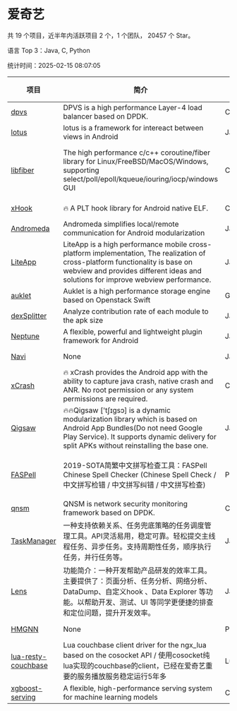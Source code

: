# 爱奇艺

共 19 个项目，近半年内活跃项目 2 个，1 个团队， 20457 个 Star。

语言 Top 3：Java, C, Python

统计时间：2025-02-15 08:07:05

| 项目 | 简介 | 语言 | Star 数 | 协议 | 创建时间 | 最后更新时间 | 最后提交时间 |
| --- | --- | --- | --- | --- | --- | --- | --- |
| [dpvs](https://github.com/iqiyi/dpvs) | DPVS is a high performance Layer-4 load balancer based on DPDK. | C | 3085 | Other | 2017-10-10 | 2025-02-11 | 2025-01-28 |
| [lotus](https://github.com/iqiyi/lotus) | lotus is a framework for intereact between views in Android | Java | 73 | - | 2018-01-05 | 2022-05-18 | 2018-03-22 |
| [libfiber](https://github.com/iqiyi/libfiber) | The high performance c/c++ coroutine/fiber library for Linux/FreeBSD/MacOS/Windows, supporting select/poll/epoll/kqueue/iouring/iocp/windows GUI | C | 771 | GNU Lesser General Public License v3.0 | 2018-02-09 | 2025-02-07 | 2025-01-09 |
| [xHook](https://github.com/iqiyi/xHook) | 🔥 A PLT hook library for Android native ELF. | C | 4133 | Other | 2018-04-18 | 2025-02-10 | 2023-07-06 |
| [Andromeda](https://github.com/iqiyi/Andromeda) |  Andromeda simplifies local/remote communication for Android modularization | Java | 2275 | - | 2018-04-20 | 2025-02-05 | 2019-09-16 |
| [LiteApp](https://github.com/iqiyi/LiteApp) | LiteApp is a high performance mobile cross-platform implementation, The realization of cross-platform functionality is base on webview and provides different ideas and solutions for improve webview performance. | JavaScript | 698 | Other | 2018-04-26 | 2025-02-13 | 2022-01-15 |
| [auklet](https://github.com/iqiyi/auklet) | Auklet is a  high performance storage engine based on Openstack Swift | Go | 93 | Other | 2018-06-12 | 2024-01-25 | 2019-03-19 |
| [dexSplitter](https://github.com/iqiyi/dexSplitter) | Analyze contribution rate of each module to the apk size | Java | 199 | Other | 2018-06-29 | 2024-12-29 | 2018-07-08 |
| [Neptune](https://github.com/iqiyi/Neptune) | A flexible, powerful and lightweight plugin framework for Android | Java | 766 | Apache License 2.0 | 2018-09-19 | 2025-02-13 | 2019-08-19 |
| [Navi](https://github.com/iqiyi/Navi) | None | Java | 18 | Apache License 2.0 | 2018-11-16 | 2022-04-22 | 2018-11-16 |
| [xCrash](https://github.com/iqiyi/xCrash) | 🔥 xCrash provides the Android app with the ability to capture java crash, native crash and ANR. No root permission or any system permissions are required. | C | 3761 | Other | 2019-04-04 | 2025-02-15 | 2022-08-28 |
| [Qigsaw](https://github.com/iqiyi/Qigsaw) | 🔥🔥Qigsaw ['tʃɪɡsɔ] is a dynamic modularization library which is based on Android App Bundles(Do not need Google Play Service). It supports dynamic delivery for split APKs without reinstalling the base one. | Java | 1683 | Other | 2019-06-24 | 2025-01-30 | 2023-10-25 |
| [FASPell](https://github.com/iqiyi/FASPell) | 2019-SOTA简繁中文拼写检查工具：FASPell Chinese Spell Checker (Chinese Spell Check / 中文拼写检错 / 中文拼写纠错 / 中文拼写检查) | Python | 1202 | GNU General Public License v3.0 | 2019-09-26 | 2025-02-12 | 2022-09-03 |
| [qnsm](https://github.com/iqiyi/qnsm) | QNSM is network security monitoring framework based on DPDK. | C | 524 | Other | 2019-09-30 | 2025-02-06 | 2021-09-27 |
| [TaskManager](https://github.com/iqiyi/TaskManager) | 一种支持依赖关系、任务兜底策略的任务调度管理工具。API灵活易用，稳定可靠。轻松提交主线程任务、异步任务。支持周期性任务，顺序执行任务，并行任务等。 | Java | 481 | Apache License 2.0 | 2020-04-27 | 2025-01-10 | 2020-07-31 |
| [Lens](https://github.com/iqiyi/Lens) | 功能简介：一种开发帮助产品研发的效率工具。主要提供了：页面分析、任务分析、网络分析、DataDump、自定义hook 、Data Explorer 等功能。以帮助开发、测试、UI 等同学更便捷的排查和定位问题，提升开发效率。 | Java | 412 | Apache License 2.0 | 2020-07-03 | 2025-01-23 | 2020-11-02 |
| [HMGNN](https://github.com/iqiyi/HMGNN) | None | Python | 63 | MIT License | 2020-07-28 | 2025-01-15 | 2020-08-03 |
| [lua-resty-couchbase](https://github.com/iqiyi/lua-resty-couchbase) | Lua couchbase client driver for the ngx_lua based on the cosocket API / 使用cosocket纯lua实现的couchbase的client，已经在爱奇艺重要的服务播放服务稳定运行5年多 | Lua | 79 | BSD 2-Clause "Simplified" License | 2020-08-20 | 2023-07-27 | 2020-08-28 |
| [xgboost-serving](https://github.com/iqiyi/xgboost-serving) | A flexible, high-performance serving system for machine learning models | C++ | 141 | Apache License 2.0 | 2021-06-23 | 2024-11-22 | 2021-11-24 |
